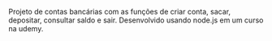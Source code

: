 Projeto de contas bancárias com as funções de criar conta, sacar, depositar, consultar saldo e sair. Desenvolvido usando node.js em um curso na udemy.
